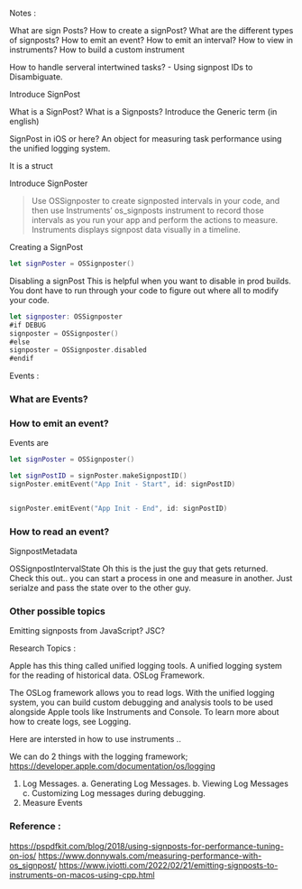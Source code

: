 Notes :

What are sign Posts?
How to create a signPost?
What are the different types of signposts?
How to emit an event?
How to emit an interval?
How to view in instruments?
How to build a custom instrument

How to handle serveral intertwined tasks?
    - Using signpost IDs to Disambiguate.

Introduce SignPost 

What is a SignPost?
What is a Signposts? Introduce the Generic term (in english)

SignPost in iOS or here?
An object for measuring task performance using the unified logging system.

It is a struct


Introduce SignPoster
> Use OSSignposter to create signposted intervals in your code, and then use Instruments’ os_signposts instrument to record those intervals as you run your app and perform the actions to measure. Instruments displays signpost data visually in a timeline.

Creating a SignPost
```swift
let signPoster = OSSignposter()
```

Disabling a signPost 
This is helpful when you want to disable in prod builds.
You dont have to run through your code to figure out where all to modify your code. 

```swift
let signposter: OSSignposter
#if DEBUG
signposter = OSSignposter()
#else
signposter = OSSignposter.disabled
#endif
```


Events :
### What are Events?

### How to emit an event?
Events are 

```swift
let signPoster = OSSignposter()

let signPostID = signPoster.makeSignpostID()
signPoster.emitEvent("App Init - Start", id: signPostID)


signPoster.emitEvent("App Init - End", id: signPostID)

```
### How to read an event?

SignpostMetadata


OSSignpostIntervalState
Oh this is the just the guy that gets returned. 
Check this out.. you can start a process in one and measure in another.
Just serialze and pass the state over to the other guy.


### Other possible topics
Emitting signposts from JavaScript? JSC?


Research Topics :

Apple has this thing called unified logging tools. 
A unified logging system for the reading of historical data.
OSLog Framework.


The OSLog framework allows you to read logs. With the unified logging system, you can build custom debugging and analysis tools to be used alongside Apple tools like Instruments and Console. To learn more about how to create logs, see Logging.

Here are intersted in how to use instruments ..

We can do 2 things with the logging framework; https://developer.apple.com/documentation/os/logging
1. Log Messages.
    a. Generating Log Messages.
    b. Viewing Log Messages
    c. Customizing Log messages during debugging.
2. Measure Events


### Reference :
https://pspdfkit.com/blog/2018/using-signposts-for-performance-tuning-on-ios/
https://www.donnywals.com/measuring-performance-with-os_signpost/
https://www.jviotti.com/2022/02/21/emitting-signposts-to-instruments-on-macos-using-cpp.html
